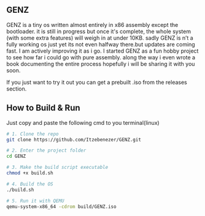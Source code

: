 ## GENZ 

GENZ is a tiny os written almost entirely in x86 assembly except the bootloader. it is still in progress but once it's complete, the whole system (with some extra features) will weigh in at under 10KB.
sadly GENZ is n’t a fully working os just yet its not even halfway there.but updates are coming fast. I am actively improving it as i go.
I started GENZ as a fun hobby project to see how far i could go with pure assembly. along the way i even wrote a book documenting the entire process hopefully i will be sharing it with you soon.

If you just want to try it out you can get a prebuilt .iso from the releases section.

## How to Build & Run

Just copy and paste the following cmd to you terminal(linux)

```bash
# 1. Clone the repo
git clone https://github.com/Itzebenezer/GENZ.git

# 2. Enter the project folder
cd GENZ

# 3. Make the build script executable
chmod +x build.sh

# 4. Build the OS
./build.sh

# 5. Run it with QEMU
qemu-system-x86_64 -cdrom build/GENZ.iso
